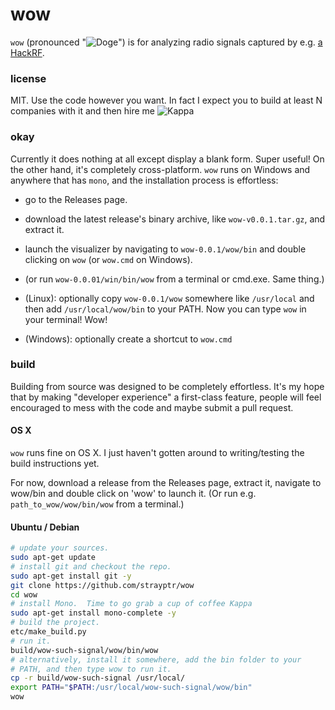# wow

`wow` (pronounced "![Doge](https://git.io/Doge)") is for analyzing radio signals captured by e.g. [a HackRF](https://github.com/mossmann/hackrf).

### license

MIT.  Use the code however you want.  In fact I expect you to build at least N companies with it and then hire me ![Kappa](https://git.io/Kappa)

### okay

Currently it does nothing at all except display a blank form.  Super useful!  On the other hand, it's completely cross-platform. `wow` runs on Windows and anywhere that has `mono`, and the installation process is effortless:

- go to the Releases page.

- download the latest release's binary archive, like `wow-v0.0.1.tar.gz`, and extract it.

- launch the visualizer by navigating to `wow-0.0.1/wow/bin` and double clicking on `wow` (or `wow.cmd` on Windows).

- (or run `wow-0.0.01/win/bin/wow` from a terminal or cmd.exe.  Same thing.)

- (Linux): optionally copy `wow-0.0.1/wow` somewhere like `/usr/local` and then add `/usr/local/wow/bin` to your PATH.  Now you can type `wow` in your terminal!  Wow!

- (Windows): optionally create a shortcut to `wow.cmd`

### build

Building from source was designed to be completely effortless.  It's my hope that by making "developer experience" a first-class feature, people will feel encouraged to mess with the code and maybe submit a pull request.

#### OS X

`wow` runs fine on OS X.  I just haven't gotten around to writing/testing the build instructions yet.

For now, download a release from the Releases page, extract it, navigate to wow/bin and double click on 'wow' to launch it.  (Or run e.g. `path_to_wow/wow/bin/wow` from a terminal.)

#### Ubuntu / Debian

```bash
# update your sources.
sudo apt-get update
# install git and checkout the repo.
sudo apt-get install git -y
git clone https://github.com/strayptr/wow
cd wow
# install Mono.  Time to go grab a cup of coffee Kappa
sudo apt-get install mono-complete -y
# build the project.
etc/make_build.py
# run it.
build/wow-such-signal/wow/bin/wow
# alternatively, install it somewhere, add the bin folder to your
# PATH, and then type wow to run it.
cp -r build/wow-such-signal /usr/local/
export PATH="$PATH:/usr/local/wow-such-signal/wow/bin"
wow
```


